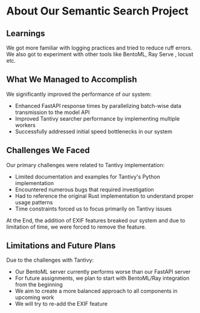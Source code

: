 # About Our Semantic Search Project

## Learnings
We got more familiar with logging practices and tried to reduce ruff errors. We also got to experiment with other tools like BentoML, Ray Serve , locust etc.


## What We Managed to Accomplish

We significantly improved the performance of our system:

- Enhanced FastAPI response times by parallelizing batch-wise data transmission to the model API
- Improved Tantivy searcher performance by implementing multiple workers
- Successfully addressed initial speed bottlenecks in our system

## Challenges We Faced

Our primary challenges were related to Tantivy implementation:

- Limited documentation and examples for Tantivy's Python implementation
- Encountered numerous bugs that required investigation
- Had to reference the original Rust implementation to understand proper usage patterns
- Time constraints forced us to focus primarily on Tantivy issues

At the End, the addition of EXIF features breaked our system and due to limitation of time, we were forced to remove the feature.

## Limitations and Future Plans

Due to the challenges with Tantivy:

- Our BentoML server currently performs worse than our FastAPI server
- For future assignments, we plan to start with BentoML/Ray integration from the beginning
- We aim to create a more balanced approach to all components in upcoming work
- We will try to re-add the EXIF feature